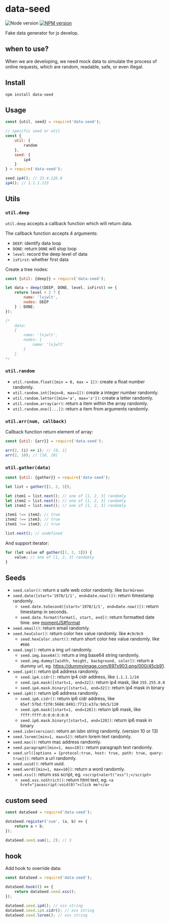 # data-seed

![Node version][node-image] [![NPM version][npm-image]][npm-url]

Fake data generator for js develop.

## when to use?

When we are developing, we need mock data to simulate the process of online requests, which are random, readable, safe, or even illegal.

## Install

```
npm install data-seed
```

## Usage

```javascript
const {util, seed} = require('data-seed');

// specific seed or util
const {
    util: {
        random
    },
    seed: {
        ip4
    }
} = require('data-seed');

seed.ip4(); // 23.4.126.0
ip4(); // 1.1.1.123
```

## Utils

### `util.deep`

`util.deep` accepts a callback function which will return data.

The callback function accepts 4 arguments:

- `DEEP`: identify data loop
- `DONE`: return `DONE` will stop loop
- `level`: record the deep level of data
- `isFirst`: whether first data

Create a tree nodes:

```javascript
const {util: {deep}} = require('data-seed');

let data = deep((DEEP, DONE, level, isFirst) => {
    return level < 2 ? {
        name: 'lxjwlt',
        nodes: DEEP
    } : DONE;
});

/*
    data:
    {
        name: 'lxjwlt',
        nodes: {
            name: 'lxjwlt'
        }
    }
*/
```

### `util.random`

- `util.random.float([min = 0, max = 1])`: create a float number randomly.
- `util.random.int([min=0, max=1])`: create a integer number randomly.
- `util.random.letter([min='a', max='z'])`: create a letter randomly.
- `util.random.array(arr)`: return a item within the array randomly.
- `util.random.one([...])`: return a item from arguments randomly.

### `util.arr(num, callback)`

Callback function return element of array:

```javascript
const {util: {arr}} = require('data-seed');

arr(2, (i) => i); // [0, 1]
arr(2, 10); // [10, 10]
```

### `util.gather(data)`

```javascript
const {util: {gather}} = require('data-seed');

let list = gather([1, 2, 3]);

let item1 = list.next(); // one of [1, 2, 3] randomly
let item2 = list.next(); // one of [1, 2, 3] randomly
let item3 = list.next(); // one of [1, 2, 3] randomly

item1 !== item2; // true
item2 !== item3; // true
item1 !== item3; // true

list.next(); // undefined
```

And support iterator:

```javascript
for (let value of gather([1, 2, 3])) {
    value; // one of [1, 2, 3] randomly
}
```

## Seeds

- `seed.color()`: return a safe web color randomly. like `DarkGreen`
- `seed.date([start='1970/1/1', end=Date.now()])`: return timestamp randomly.
    - `seed.date.toSecond([start='1970/1/1', end=Date.now()])`: return timestamp in seconds.
    - `seed.date.format(format[, start, end])`: return formatted date time. see [momentJS#format](http://momentjs.com/docs/#/displaying/format/)
- `seed.email()`: return email randomly.
- `seed.hexColor()`: return color hex value randomly. like `#c9c9c9`
    - `seed.hexColor.short()`: return short color hex value randomly. like `#666`
- `seed.img()`: return a img url randomly.
    - `seed.img.base64()`: return a img base64 string randomly.
    - `seed.img.dummy([width, height, background, color])`: return a dummy url, eg. https://dummyimage.com/697x903.png/000/45cb91.
- `seed.ip4()`: return ip4 address randomly.
    - `seed.ip4.cidr()`: return ip4 cidr address, like `1.1.1.1/24`
    - `seed.ip4.mask([start=1, end=32])`: return ip4 mask, like `255.255.0.0`
    - `seed.ip4.mask.binary([start=1, end=32])`: return ip4 mask in binary
- `seed.ip6()`: return ip6 address randomly.
    - `seed.ip6.cidr()`: return ip6 cidr address, like `65ef:57bd:f2f0:5688:8491:7713:e37a:9dc5/110`
    - `seed.ip6.mask([start=1, end=128])`: return ip6 mask, like `ffff:ffff:0:0:0:0:0:0`
    - `seed.ip6.mask.binary([start=1, end=128])`: return ip6 mask in binary
- `seed.isbn(version)`: return an isbn string randomly. (version 10 or 13)
- `seed.lorem([min=1, max=5])`: return lorem text randomly.
- `seed.mac()`: return mac address randomly.
- `seed.paragraph([min=1, max=10])`: return paragraph text randomly.
- `seed.url([options = {protocol:true, host: true, path: true, query: true}])`: return a url randomly.
- `seed.uuid()`: return uuid.
- `seed.word([min=1, max=10])`: return a word randomly.
- `seed.xss()`: return xss script, eg. `<script>alert("xss");</script>`
    - `seed.xss.noStrict()`: return html text, eg. `<a href="javascript:void(0)">click me!</a>`

## custom seed

```javascript
const dataSeed = require('data-seed');

dataSeed.register('sum', (a, b) => {
    return a + b;
});

dataSeed.seed.sum(1, 2); // 3
```

## hook

Add hook to override data:

```javascript
const dataSeed = require('data-seed');

dataSeed.hook(() => {
    return dataSeed.seed.xss();
});

dataSeed.seed.ip4(); // xss string
dataSeed.seed.ip4.cidr(); // xss string
dataSeed.seed.lorem(); // xss string
```

[npm-url]: https://www.npmjs.com/package/data-seed
[npm-image]: https://img.shields.io/npm/v/data-seed.svg

[node-image]: https://img.shields.io/node/v/data-seed.svg
